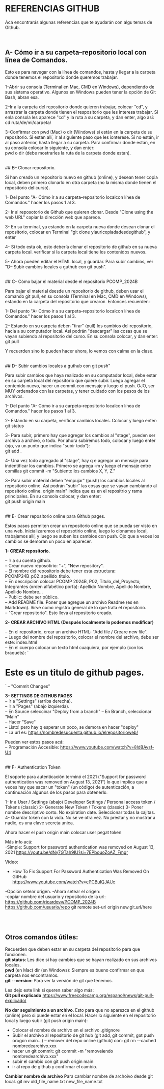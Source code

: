 # REFERENCIAS GITHUB  

Acá encontrarás algunas referencias que te ayudarán con algu temas de Github. 

<br> 

## A- Cómo ir a su carpeta–repositorio local con línea de Comandos. 

Esto es para navegar con la línea de comandos, hasta y llegar a la carpeta donde tenemos el repositorio donde queremos trabajar. 

1–Abrir su consola (Terminal en Mac, CMD en Windows), dependiendo de sus sistema operativo. Algunos en Windows pueden tener la opción de Git Bash, abran esa. 

2–Ir a la carpeta del repositorio donde quieren trabajar, colocar "cd", y arrastrar la carpeta donde tienen el respositorio que les interesa trabajar. Si enla consola les aparece "cd" y la ruta a su carpeta, y dan enter, algo así:  
cd ruta/de/mi/carpeta/

3–Confirmar con pwd (Mac) o dir (Windows) si están en la carpeta de su repositorio. Si estan allí, ir al siguiente paso que les ionterese. Si no están, ir al paso anterior, hasta llegar a su carpeta. Para confirmar donde están, en su consola colocar lo siguiente, y dan enter:  
pwd o dir (debe mostrarles la ruta de la carpeta donde estan). 


<br> 
## B– Clonar repositorio.  

Si han creado un repositorio nuevo en github (online), y desean tener copia local, deben primero clonarlo en otra carpeta (no la misma donde tienen el repositorio del curso). 

1- Del punto "A- Cómo ir a su carpeta–repositorio localcon línea de Comandos." hacer los pasos 1 al 3.

2- Ir al reposotorio de Github que quieren clonar. Desde "Clone using the web URL" copiar la dirección web que aparece. 

3- En su terminal, ya estando en la carpeta nueva donde desean clonar el repositorio, colocar en Terminal "git clone ylaurlcopiadadesdegithub", y enter

4- Si todo esta ok, esto debería clonar el repositorio de github en su nueva carpeta local. verificar si la carpeta local tiene los contenidos nuevos. 

5- Ahora pueden editar el HTML local, y guardar. Para subir cambios, ver "D– Subir cambios locales a guthub con git push".  


<br>
## C- Cómo bajar el material desde el repositorio PCOMP_2024B  

Para bajar el material dsesde un repositorio de github, deben usar el comando git pull, en su consola (Terminal en Mac, CMD en Windows), estando en la carpeta del repositorio que crearon. Entonces recuerden:  

1- Del punto "A- Cómo ir a su carpeta–repositorio localcon línea de Comandos." hacer los pasos 1 al 3.

2– Estando en su carpeta deben "tirar" (pull) los cambios del repositorio, hacia a su computador local. Así podrán "descargar" las cosas que se vayan subiendo al repositorio del curso.  En su consola colocar, y dan enter:  
git pull

Y recuerden sino lo pueden hacer ahora, lo vemos con calma en la clase.  


<br> 
## D– Subir cambios locales a guthub con git push" 

Para subir cambios que haya realizado en su computador local, debe estar en su carpeta local del repositorio que quiere subir. Luego agregar el contenido nuevo, hacer un commit con mensaje y luego el push. OJO, ser MUY ordenados con las carpetas, y tener cuidado con los pesos de los archivos. 

1- Del punto "A- Cómo ir a su carpeta–repositorio localcon línea de Comandos." hacer los pasos 1 al 3.

2- Estando en su carpeta, verificar cambios locales. Colocar y luego enter: 
git status

3- Para subir, primero hay que agregar los cambios al "stage", pueden ser archivo a archivo, o todo. Por ahora subiremos todo, colocar y luego enter (ojo, va un punto que indica "subir todo"):  
git add . 

4- Una vez todo agregado al "stage", hay q e agregar un mensaje para indentificar los cambios. Primero se agrega -m y luego el mensaje entre comillas 
git commit -m "Subiento los cambios X, Y, Z."

3– Para subir material deben "empujar" (push) los cambios locales al repositorio online. Así podrán "subir" las cosas que se vayan cambiando al repositorio online. origin main" indica que es en el repositrio y rama principales. En su consola colocar, y dan enter:  
git push origin main   


<br>  
## E- Crear repositorio online para Github pages. 

Estos pasos permiten crear un repositorio online que se pueda ser visto en una web. Inicializaremos el reposotirio online, luego lo clonamos local, trabajamos allí, y luego se suben los cambios con push. Ojo que a veces los cambios se demoran un poco en aparecer.  

**1- CREAR repositorio**. 

– Ir a su cuenta github.  
– Crear nuevo reposotirio: "+", "New repository".   
– El nombre del repositorio debe tener esta estructura: PCOMP24B_p02_apellido_titulo.   
– En descripción colocar PCOMP 2024B, P02, Titulo_del_Proyecto, Integrantes (orden alfabético porfa): Apellido Nombre, Apellido Nombre, Apellido Nombre...  
– Public: debe ser público.   
– Add README file. Poner que agregue un archivo Readme (es en Markdown). Sirve como registro general de lo que trata el repositorio.   
– "Crear repositorio". Esto lleva al repositorio creado.   

**2- CREAR ARCHIVO HTML (Después localmente lo podemos modificar)**   

– En el repositorio, crear un archivo HTML: "Add file / Creare new file".  
– Luego del nombre del repositorio, colocar el nombre del archivo, debe ser este: index.html  
– En el cuerpo colocar un texto html cuaquiera, por ejemplo (con los braquets): 
`
<h1>Este es un titulo de github pages. </h1>
`  
– "Commit Changes"   

**3- SETTINGS DE GITHUB PAGES**  
– Ir a "Settings" (arriba derecha).  
– Ir a "Pages" (abajo izquierda).  
– En Source seleccinar "Deploy from a branch" 
– En Branch, seleccionar "Main"   
– Hacer "Save"  
– Listo! pero hay q esperar un poco, se demora en hacer "deploy"   
– La url es: https://nombredesucuenta.github.io/elrepositorioweb/  

Pueden ver estos pasos acá:  
– Programación Accesible: https://www.youtube.com/watch?v=8IdBAysf-U4   


<br>  
## F- Authentication Token    

El soporte para autenticación terminó el 2021 ("Support for password authentication was removed on August 13, 2021") lo que implica que a veces hay que sacar un "token" (un código) de autenticación, a continuación algunos de los pasos para obtenerlo.  


1- Ir a User / Settings (abajo) Developer Settings / Personal access token / Tokens (classic)
2- Generate New Token / Tokens (classic)
3- Poner nombre descriptivo corto. No expiration date. Seleccionar todas la cajitas. 
4- Guardar token con la vida. No se ve otra vez. No prestar y no mostrar a nadie, es una clave secreta unica. 

Ahora hacer el push origin main
colocar user
pegat token
	
Más info acá:  
-Simple: Support for password authentication was removed on August 13, 2021 
https://youtu.be/dNy7GTah9IU?si=7EPbouoZoAZ_Fmgr

Video:  
-  How To Fix Support For Password Authentication Was Removed On GitHub   
https://www.youtube.com/watch?v=ePCBuIQJAUc


-Opción setear origen.
-Ahora setear el origen:  
-copiar nombre del usuario y repositorio de la url: https://github.com/ricardovv/PCOMP_2024B
https://github.com/usuario/repo
git remote set-url origin new.git.url/here




<br><br>
## Otros comandos útiles: 
Recuerden que deben estar en su carpeta del repositorio para que funcionen.  
**git status**:  Les dice si hay cambios que se hayan realizado en sus archivos locales.  
**pwd** (en Mac) dir (en Windows): Siempre es bueno confirmar en que carpeta nos encontramos.  
**git --version**:  Para ver la versión de git que tenemos.


Les dejo este link si queren saber algo más:  
**Git pull explicado** 
https://www.freecodecamp.org/espanol/news/git-pull-explicado/


**No dar seguimiento a un archivo**. 
Esto para que no aparezca en el github (online) pero si puede estar en el local. Hacer lo siguiente en el repositorio local y luego subir (git push origin main): 
- Colocar el nombre de archivo en el archivo .gitignore
- Subir el archivo al repositorio de git hub (git add, git commit, got push orogon main...)
– remover del repo online (github) con: git rm --cached nombredearchivo.xxx
- hacer un git commit: git commit -m "removeiendo nombredearchivo.xxx"
- subir el cambio con git push origin main
- ir al repo de github y confirmar el cambio. 

**Cambiar nombre de archivo**
Para cambiar nombre de archoivo desde git local.
git mv old_file_name.txt new_file_name.txt
